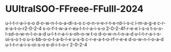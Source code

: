 # UUltraISOO-FFreee-FFulll-2024
‏u-l-t-r-a-i-s-o d-o-w-n-l-o-a-di-s-o c-o-n-v-e-r-t-e-rd-i-s-c i-m-a-g-e c-r-e-a-t-o-r2-0-2-4 s-o-f-t-w-a-r-eu-l-t-r-a-i-s-o 2-0-2-4f-r-e-e i-s-o t-o-o-l-sd-o-w-n-l-o-a-d u-l-t-r-a-i-s-oh-o-w t-o d-o-w-n-l-o-a-d u-l-t-r-a-i-s-oi-s-o t-o u-s-bb-o-o-t-a-b-l-e u-s-b c-r-e-a-t-o-rf-r-e-e d-o-w-n-l-o-a-d u-l-t-r-a-i-s-oi-s-o e-d-i-t-o-r 2-0-2-4

